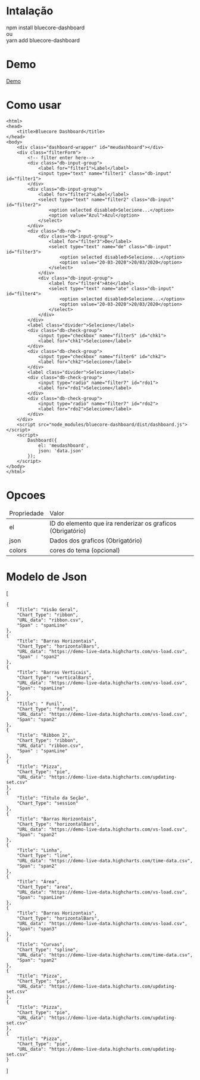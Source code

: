 # Intalação

npm install bluecore-dashboard<br>
ou<br>
yarn add bluecore-dashboard<br>

# Demo

<a href="http://design-bluecore.azurewebsites.net/dashboard_DIN/">Demo</a>

# Como usar

    <html>
    <head>
        <title>Bluecore Dashboard</title>
    </head>
    <body>
        <div class="dashboard-wrapper" id="meudashboard"></div>
        <div class="filterForm">
            <!-- filter enter here-->
            <div class="db-input-group">
                <label for="filter1">Label</label>
                <input type="text" name="filter1" class="db-input" id="filter1">
            </div>
            <div class="db-input-group">
                <label for="filter2">Label</label>
                <select type="text" name="filter2" class="db-input" id="filter2">
                    <option selected disabled>Selecione...</option>
                    <option value="Azul">Azul</option>
                </select>
            </div>
            <div class="db-row">
                <div class="db-input-group">
                    <label for="filter3">De</label>
                    <select type="text" name="de" class="db-input" id="filter3">
                        <option selected disabled>Selecione...</option>
                        <option value="20-03-2020">20/03/2020</option>
                    </select>
                </div>
                <div class="db-input-group">
                    <label for="filter4">Até</label>
                    <select type="text" name="ate" class="db-input" id="filter4">
                        <option selected disabled>Selecione...</option>
                        <option value="20-03-2020">20/03/2020</option>
                    </select>
                </div>
            </div>
            <label class="divider">Selecione</label>
            <div class="db-check-group">
                <input type="checkbox" name="filter5" id="chk1">
                <label for="chk1">Selecione</label>
            </div>
            <div class="db-check-group">
                <input type="checkbox" name="filter6" id="chk2">
                <label for="chk2">Selecione</label>
            </div>
            <label class="divider">Selecione</label>
            <div class="db-check-group">
                <input type="radio" name="filter7" id="rdo1">
                <label for="rdo1">Selecione</label>
            </div>
            <div class="db-check-group">
                <input type="radio" name="filter7" id="rdo2">
                <label for="rdo2">Selecione</label>
            </div>
        </div>
        <script src="node_modules/bluecore-dashboard/dist/dashboard.js"></script>
        <script>
            Dashboard({
                el: 'meudashboard',
                json: 'data.json'
            });
        </script>
    </body>
    </html>

# Opcoes

<table>
<thead>
<tr>
    <td>Propriedade</td>
    <td>Valor</td>
</tr>
</thead>
<tbody>
<tr>
    <td>el</td>
    <td>ID do elemento que ira renderizar os graficos (Obrigatório)</td>
</tr>
<tr>
    <td>json</td>
    <td>Dados dos graficos (Obrigatório)</td>
</tr>
<tr>
    <td>colors</td>
    <td>cores do tema (opcional)</td>
</tr>
</tbody>
</table>

# Modelo de Json
[
    
    {
        "Title": "Visão Geral",
        "Chart_Type": "ribbon",
        "URL_data": "ribbon.csv",
        "Span" : "spanLine"
    },
    {
        "Title": "Barras Horizontais",
        "Chart_Type": "horizontalBars",
        "URL_data": "https://demo-live-data.highcharts.com/vs-load.csv",
        "Span" : "span2"
    },
    {
        "Title": "Barras Verticais",
        "Chart_Type": "verticalBars",
        "URL_data": "https://demo-live-data.highcharts.com/vs-load.csv",
        "Span": "spanLine"
    },
    {
        "Title": " Funil",
        "Chart_Type": "funnel",
        "URL_data": "https://demo-live-data.highcharts.com/vs-load.csv",
        "Span": "span2"
    },
    {
        "Title": "Ribbon 2",
        "Chart_Type": "ribbon",
        "URL_data": "ribbon.csv",
        "Span" : "spanLine"
    },
    {
        "Title": "Pizza",
        "Chart_Type": "pie",
        "URL_data": "https://demo-live-data.highcharts.com/updating-set.csv"
    },
    {
        "Title": "Título da Seção",
        "Chart_Type": "session"
    },
    {
        "Title": "Barras Horizontais",
        "Chart_Type": "horizontalBars",
        "URL_data": "https://demo-live-data.highcharts.com/vs-load.csv",
        "Span": "span2"
    },
    {
        "Title": "Linha",
        "Chart_Type": "line",
        "URL_data": "https://demo-live-data.highcharts.com/time-data.csv",
        "Span": "span2"
    },
    {
        "Title": "Área",
        "Chart_Type": "area",
        "URL_data": "https://demo-live-data.highcharts.com/vs-load.csv",
        "Span": "spanLine"
    },
    {
        "Title": "Barras Horizontais",
        "Chart_Type": "horizontalBars",
        "URL_data": "https://demo-live-data.highcharts.com/vs-load.csv",
        "Span": "span3"
    },
    {
        "Title": "Curvas",
        "Chart_Type": "spline",
        "URL_data": "https://demo-live-data.highcharts.com/time-data.csv",
        "Span": "span2"
    },
    {
        "Title": "Pizza",
        "Chart_Type": "pie",
        "URL_data": "https://demo-live-data.highcharts.com/updating-set.csv"
    },
    {
        "Title": "Pizza",
        "Chart_Type": "pie",
        "URL_data": "https://demo-live-data.highcharts.com/updating-set.csv"
    },
    {
        "Title": "Pizza",
        "Chart_Type": "pie",
        "URL_data": "https://demo-live-data.highcharts.com/updating-set.csv"
    }
]